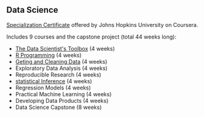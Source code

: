 Data Science
--------
[Specialization Certificate](https://www.coursera.org/specialization/jhudatascience/1?utm_medium=dashboard) offered by Johns Hopkins University on Coursera.

Includes 9 courses and the capstone project (total 44 weeks long):
  * [The Data Scientist's Toolbox](https://github.com/lisalisadong/data-science/tree/master/the-data-science-toolbox) (4 weeks)
  * [R Programming](https://github.com/lisalisadong/data-science/tree/master/r-programming) (4 weeks)
  * [Geting and Cleaning Data](https://github.com/lisalisadong/data-science/tree/master/getting-and-cleaning-data) (4 weeks)
  * Exploratory Data Analysis (4 weeks)
  * Reproducible Research (4 weeks)
  * [statistical Inference](https://github.com/lisalisadong/data-science/tree/master/statistical-inference) (4 weeks)
  * Regression Models (4 weeks)
  * Practical Machine Learning (4 weeks)
  * Developing Data Products (4 weeks)
  * Data Science Capstone (8 weeks)
